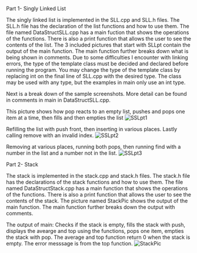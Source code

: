 Part 1- Singly Linked List

The singly linked list is implemented in the SLL.cpp and SLL.h files. The SLL.h file has the declaration of the list functions and how to use them. The file named DataStructSLL.cpp has a main fuction that shows the operations of the functions. There is also a print function that allows the user to see the contents of the list. The 3 included pictures that start with SLLpt contain the output of the main function. The main function further breaks down what is being shown in comments. Due to some difficulties I encounter with linking errors, the type of the template class must be decided and declared before running the program. You may change the type of the template class by replacing int on the final line of SLL.cpp with the desired type. The class may be used with any type, but the examples in main only use an int type.

Next is a break down of the sample screenshots. More detail can be found in comments in main in DataStructSLL.cpp.

This picture shows how pop reacts to an empty list, pushes and pops one item at a time, then fills and then empties the list
![SSLpt1](https://github.com/user-attachments/assets/07779824-db8d-4950-93cc-ca54c11c8de7)

Refilling the list with push front, then inserting in various places. Lastly calling remove with an invalid index.
![SSLpt2](https://github.com/user-attachments/assets/8a1c45f9-8828-479a-add4-1114e72ac78e)

Removing at various places, running both pops, then running find with a number in the list and a number not in the list.
![SSLpt3](https://github.com/user-attachments/assets/bfaec350-2ca7-4620-aece-b4515da928da)




Part 2- Stack

The stack is implemented in the stack.cpp and stack.h files. The stack.h file has the declarations of the stack functions and how to use them. The file named DataStructStack.cpp has a main function that shows the operations of the functions. There is also a print function that allows the user to see the contents of the stack. The picture named StackPic shows the output of the main function. The main function further breaks down the output 
with comments.

The output of main:
Checks if the stack is empty, fills the stack with push, displays the avearge and top using the functions, pops one item, empties the stack with pop.
The average and top function return 0 when the stack is empty. The error messsage is from the top function.
![StackPic](https://github.com/user-attachments/assets/7f8d968e-44d5-4784-b30d-fa552f601e29)



